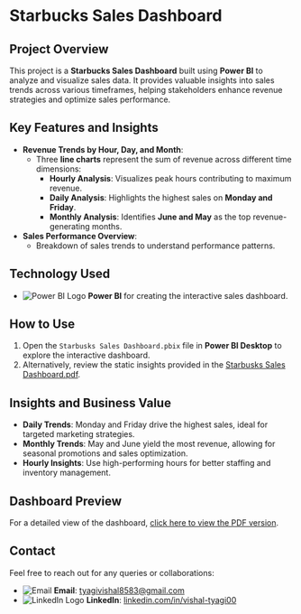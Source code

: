 # Starbucks Sales Dashboard  

## Project Overview  
This project is a **Starbucks Sales Dashboard** built using **Power BI** to analyze and visualize sales data. It provides valuable insights into sales trends across various timeframes, helping stakeholders enhance revenue strategies and optimize sales performance.  

## Key Features and Insights  
- **Revenue Trends by Hour, Day, and Month**:  
  - Three **line charts** represent the sum of revenue across different time dimensions:  
    - **Hourly Analysis**: Visualizes peak hours contributing to maximum revenue.  
    - **Daily Analysis**: Highlights the highest sales on **Monday and Friday**.  
    - **Monthly Analysis**: Identifies **June and May** as the top revenue-generating months.  
- **Sales Performance Overview**:  
  - Breakdown of sales trends to understand performance patterns.  

## Technology Used  
- ![Power BI Logo](https://upload.wikimedia.org/wikipedia/commons/c/cf/New_Power_BI_Logo.svg) **Power BI** for creating the interactive sales dashboard.  

## How to Use  
1. Open the `Starbusks Sales Dashboard.pbix` file in **Power BI Desktop** to explore the interactive dashboard.  
2. Alternatively, review the static insights provided in the [Starbusks Sales Dashboard.pdf](https://github.com/VishalTyagi85/Starbucks_Sales_Dashboard/blob/main/Starbusks%20Sales%20Dashboard.pdf).  

## Insights and Business Value  
- **Daily Trends**: Monday and Friday drive the highest sales, ideal for targeted marketing strategies.  
- **Monthly Trends**: May and June yield the most revenue, allowing for seasonal promotions and sales optimization.  
- **Hourly Insights**: Use high-performing hours for better staffing and inventory management.  

## Dashboard Preview  
For a detailed view of the dashboard, [click here to view the PDF version](https://github.com/VishalTyagi85/Starbucks_Sales_Dashboard/blob/main/Starbusks%20Sales%20Dashboard.pdf).  

## Contact  
Feel free to reach out for any queries or collaborations:  
- ![Email](https://upload.wikimedia.org/wikipedia/commons/4/4e/Gmail_Icon.png) **Email**: [tyagivishal8583@gmail.com](mailto:tyagivishal8583@gmail.com)  
- ![LinkedIn Logo](https://upload.wikimedia.org/wikipedia/commons/e/e9/Linkedin_icon.svg) **LinkedIn**: [linkedin.com/in/vishal-tyagi00](https://www.linkedin.com/in/vishal-tyagi00)  
